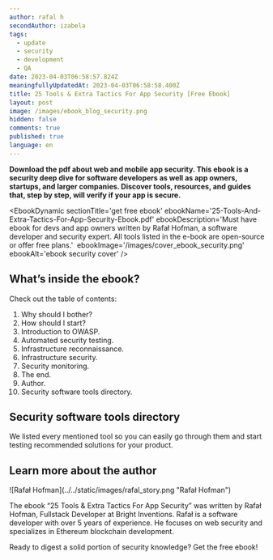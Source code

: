 ```yaml
---
author: rafal h
secondAuthor: izabela
tags:
  - update
  - security
  - development
  - QA
date: 2023-04-03T06:58:57.824Z
meaningfullyUpdatedAt: 2023-04-03T06:58:58.400Z
title: 25 Tools & Extra Tactics For App Security [Free Ebook]
layout: post
image: /images/ebook_blog_security.png
hidden: false
comments: true
published: true
language: en
---
```

**Download the pdf about web and mobile app security. This ebook is a security deep dive for software developers as well as app owners, startups, and larger companies. Discover tools, resources, and guides that, step by step, will verify if your app is secure.**

<EbookDynamic sectionTitle='get free ebook' ebookName='25-Tools-And-Extra-Tactics-For-App-Security-Ebook.pdf' ebookDescription='Must have ebook for devs and app owners written by Rafał Hofman, a software developer and security expert. All tools listed in the e-book are open-source or offer free plans.'  ebookImage='/images/cover_ebook_security.png' ebookAlt='ebook security cover' />

## What’s inside the ebook?

Check out the table of contents:

1. Why should I bother?
2. How should I start?
3. Introduction to OWASP.
4. Automated security testing.
5. Infrastructure reconnaissance.
6. Infrastructure security.
7. Security monitoring.
8. The end.
9. Author.
10. Security software tools directory.

## Security software tools directory

We listed every mentioned tool so you can easily go through them and start testing recommended solutions for your product.

## Learn more about the author

<div class="image">![Rafał Hofman](../../static/images/rafal_story.png "Rafał Hofman")</div>

The ebook “25 Tools & Extra Tactics For App Security” was written by Rafał Hofman, Fullstack Developer at Bright Inventions. Rafał is a software developer with over 5 years of experience. He focuses on web security and specializes in Ethereum blockchain development.

Ready to digest a solid portion of security knowledge? Get the free ebook!
